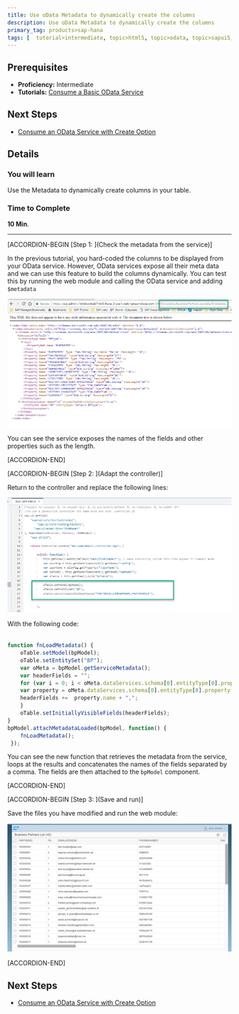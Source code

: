 ```yaml
---
title: Use oData Metadata to dynamically create the columns
description: Use oData Metadata to dynamically create the columns
primary_tag: products>sap-hana
tags: [  tutorial>intermediate, topic>html5, topic>odata, topic>sapui5, products>sap-hana, products>sap-hana\,-express-edition   ]
---
```

## Prerequisites  
- **Proficiency:** Intermediate
- **Tutorials:** [Consume a Basic OData Service](https://www.sap.com/developer/tutorials/xsa-sapui5-odata.html)

## Next Steps
- [Consume an OData Service with Create Option](https://www.sap.com/developer/tutorials/xsa-sapui5-consume.html)

## Details
### You will learn  
Use the Metadata to dynamically create columns in your table.


### Time to Complete
**10 Min**.

---


[ACCORDION-BEGIN [Step 1: ](Check the metadata from the service)]

In the previous tutorial, you hard-coded the columns to be displayed from your OData service. However, OData services expose all their meta data and we can use this feature to build the columns dynamically. You can test this by running the web module and calling the OData service and adding `$metadata`

![view file](1.png)

You can see the service exposes the names of the fields and other properties such as the length.



[ACCORDION-END]

[ACCORDION-BEGIN [Step 2: ](Adapt the controller)]

Return to the controller and replace the following lines:

![view file](2.png)

With the following code:

```javascript

function fnLoadMetadata() {
	oTable.setModel(bpModel);
	oTable.setEntitySet("BP");
	var oMeta = bpModel.getServiceMetadata();
	var headerFields = "";
	for (var i = 0; i < oMeta.dataServices.schema[0].entityType[0].property.length; i++) {
	var property = oMeta.dataServices.schema[0].entityType[0].property[i];
	headerFields +=  property.name + ",";
	}
	oTable.setInitiallyVisibleFields(headerFields);
}
bpModel.attachMetadataLoaded(bpModel, function() {
	fnLoadMetadata();
 });

```

You can see the new function that retrieves the metadata from the service, loops at the results and concatenates the names of the fields separated by a comma. The fields are  then attached to the `bpModel` component.


[ACCORDION-END]

[ACCORDION-BEGIN [Step 3: ](Save and run)]

Save the files you have modified and run the web module:

![view file](3.png)



[ACCORDION-END]



## Next Steps
- [Consume an OData Service with Create Option](https://www.sap.com/developer/tutorials/xsa-sapui5-consume.html)
